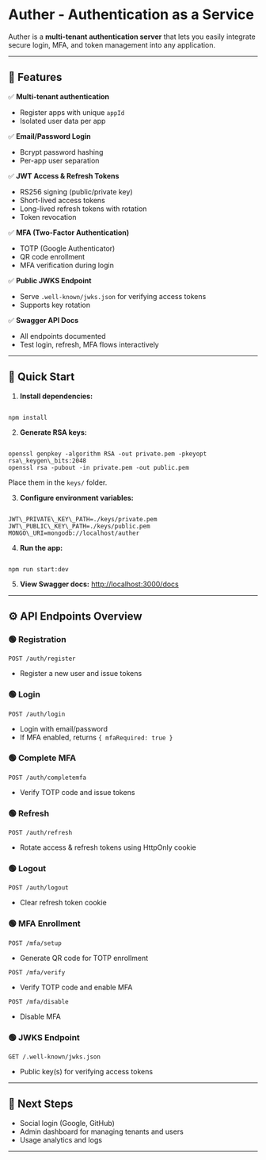 # Auther - Authentication as a Service

Auther is a **multi-tenant authentication server** that lets you easily integrate secure login, MFA, and token management into any application.

---

## 🎯 Features

✅ **Multi-tenant authentication**
- Register apps with unique `appId` 
- Isolated user data per app

✅ **Email/Password Login**
- Bcrypt password hashing
- Per-app user separation

✅ **JWT Access & Refresh Tokens**
- RS256 signing (public/private key)
- Short-lived access tokens
- Long-lived refresh tokens with rotation
- Token revocation

✅ **MFA (Two-Factor Authentication)**
- TOTP (Google Authenticator)
- QR code enrollment
- MFA verification during login

✅ **Public JWKS Endpoint**
- Serve `.well-known/jwks.json` for verifying access tokens
- Supports key rotation

✅ **Swagger API Docs**
- All endpoints documented
- Test login, refresh, MFA flows interactively

---

## 🚀 Quick Start

1. **Install dependencies:**
```

npm install

```

2. **Generate RSA keys:**
```

openssl genpkey -algorithm RSA -out private.pem -pkeyopt rsa\_keygen\_bits:2048
openssl rsa -pubout -in private.pem -out public.pem

```
Place them in the `keys/` folder.

3. **Configure environment variables:**
```

JWT\_PRIVATE\_KEY\_PATH=./keys/private.pem
JWT\_PUBLIC\_KEY\_PATH=./keys/public.pem
MONGO\_URI=mongodb://localhost/auther

```

4. **Run the app:**
```

npm run start:dev

```

5. **View Swagger docs:**
[http://localhost:3000/docs](http://localhost:3000/docs)


---

## ⚙️ API Endpoints Overview

### 🟢 Registration
`POST /auth/register`
- Register a new user and issue tokens

### 🟢 Login
`POST /auth/login`
- Login with email/password
- If MFA enabled, returns `{ mfaRequired: true }`

### 🟢 Complete MFA
`POST /auth/completemfa`
- Verify TOTP code and issue tokens

### 🟢 Refresh
`POST /auth/refresh`
- Rotate access & refresh tokens using HttpOnly cookie

### 🟢 Logout
`POST /auth/logout`
- Clear refresh token cookie

### 🟢 MFA Enrollment
`POST /mfa/setup`
- Generate QR code for TOTP enrollment

`POST /mfa/verify`
- Verify TOTP code and enable MFA

`POST /mfa/disable`
- Disable MFA

### 🟢 JWKS Endpoint
`GET /.well-known/jwks.json`
- Public key(s) for verifying access tokens

---

## 🧩 Next Steps

- Social login (Google, GitHub)
- Admin dashboard for managing tenants and users
- Usage analytics and logs


---


